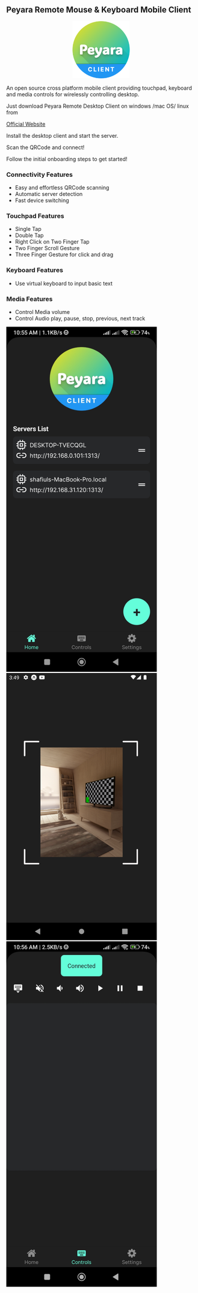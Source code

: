## Peyara Remote Mouse & Keyboard Mobile Client

<p align="center">
<img src="./assets/icon.png" width="152">
</p>
An open source cross platform mobile client providing touchpad, keyboard and media controls for wirelessly controlling desktop.

Just download Peyara Remote Desktop Client on windows /mac OS/ linux from

[Official Website](https://peyara-remote-mouse.vercel.app/)

Install the desktop client and start the server.

Scan the QRCode and connect!

Follow the initial onboarding steps to get started!

### Connectivity Features

- Easy and effortless QRCode scanning
- Automatic server detection
- Fast device switching

### Touchpad Features

- Single Tap
- Double Tap
- Right Click on Two Finger Tap
- Two Finger Scroll Gesture
- Three Finger Gesture for click and drag

### Keyboard Features

- Use virtual keyboard to input basic text

### Media Features

- Control Media volume
- Control Audio play, pause, stop, previous, next track

<img src="./demo/home.jpg" width="400">
<img src="./demo/qrcode.png" width="400">
<img src="./demo/touchpad.jpg" width="400">
